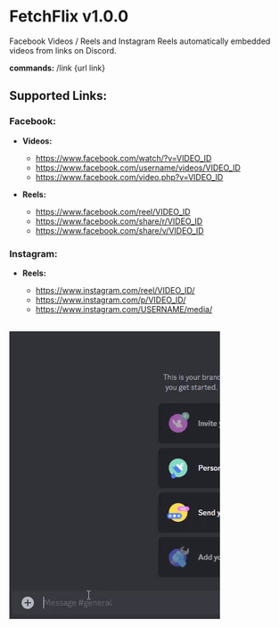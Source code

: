 # FetchFlix v1.0.0
Facebook Videos / Reels and Instagram Reels automatically embedded videos from links on Discord.

**commands:** /link {url link}

## Supported Links:

### Facebook:

- **Videos:**

  - https://www.facebook.com/watch/?v=VIDEO_ID
  - https://www.facebook.com/username/videos/VIDEO_ID
  - https://www.facebook.com/video.php?v=VIDEO_ID

- **Reels:**

  - https://www.facebook.com/reel/VIDEO_ID
  - https://www.facebook.com/share/r/VIDEO_ID
  - https://www.facebook.com/share/v/VIDEO_ID

### Instagram:

- **Reels:**

  - https://www.instagram.com/reel/VIDEO_ID/
  - https://www.instagram.com/p/VIDEO_ID/
  - https://www.instagram.com/USERNAME/media/

</br>![Gif](https://github.com/Vestels/FetchFlix/blob/main/showcase/fetchflixusage.gif)